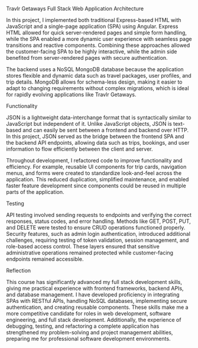 Travlr Getaways Full Stack Web Application
Architecture

In this project, I implemented both traditional Express-based HTML with JavaScript and a single-page application (SPA) using Angular. Express HTML allowed for quick server-rendered pages and simple form handling, while the SPA enabled a more dynamic user experience with seamless page transitions and reactive components. Combining these approaches allowed the customer-facing SPA to be highly interactive, while the admin side benefited from server-rendered pages with secure authentication.

The backend uses a NoSQL MongoDB database because the application stores flexible and dynamic data such as travel packages, user profiles, and trip details. MongoDB allows for schema-less design, making it easier to adapt to changing requirements without complex migrations, which is ideal for rapidly evolving applications like Travlr Getaways.

Functionality

JSON is a lightweight data-interchange format that is syntactically similar to JavaScript but independent of it. Unlike JavaScript objects, JSON is text-based and can easily be sent between a frontend and backend over HTTP. In this project, JSON served as the bridge between the frontend SPA and the backend API endpoints, allowing data such as trips, bookings, and user information to flow efficiently between the client and server.

Throughout development, I refactored code to improve functionality and efficiency. For example, reusable UI components for trip cards, navigation menus, and forms were created to standardize look-and-feel across the application. This reduced duplication, simplified maintenance, and enabled faster feature development since components could be reused in multiple parts of the application.

Testing

API testing involved sending requests to endpoints and verifying the correct responses, status codes, and error handling. Methods like GET, POST, PUT, and DELETE were tested to ensure CRUD operations functioned properly. Security features, such as admin login authentication, introduced additional challenges, requiring testing of token validation, session management, and role-based access control. These layers ensured that sensitive administrative operations remained protected while customer-facing endpoints remained accessible.

Reflection

This course has significantly advanced my full stack development skills, giving me practical experience with frontend frameworks, backend APIs, and database management. I have developed proficiency in integrating SPAs with RESTful APIs, handling NoSQL databases, implementing secure authentication, and creating reusable components. These skills make me a more competitive candidate for roles in web development, software engineering, and full stack development. Additionally, the experience of debugging, testing, and refactoring a complete application has strengthened my problem-solving and project management abilities, preparing me for professional software development environments.
